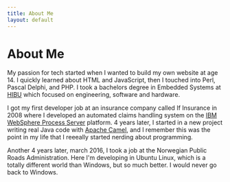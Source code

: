 ```yaml
---
title: About Me
layout: default
---
```

# About Me

My passion for tech started when I wanted to build my own website at age 14. I quickly learned about HTML and JavaScript, then I touched into Perl, Pascal Delphi, and PHP. I took a bachelors degree in Embedded Systems at [HIBU](https://www.usn.no/om-hsn/campus/kongsberg) which focused on engineering, software and hardware.

I got my first developer job at an insurance company called If Insurance in 2008 where I developed an automated claims handling system on the [IBM WebSphere Process Server](https://www-01.ibm.com/software/integration/wps) platform. 4 years later, I started in a new project writing real Java code with [Apache Camel](http://camel.apache.org), and I remember this was the point in my life that I reeeally started nerding about programming.

Another 4 years later, march 2016, I took a job at the Norwegian Public Roads Administration. Here I'm developing in Ubuntu Linux, which is a totally different world than Windows, but so much better. I would never go back to Windows.
